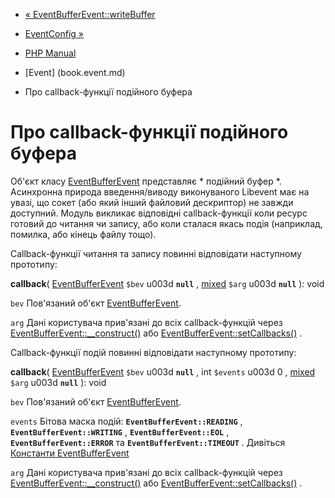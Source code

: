 - [« EventBufferEvent::writeBuffer](eventbufferevent.writebuffer.md)
- [EventConfig »](class.eventconfig.md)

- [PHP Manual](index.md)
- [Event] (book.event.md)
- Про callback-функції подійного буфера

# Про callback-функції подійного буфера

Об'єкт класу [EventBufferEvent](class.eventbufferevent.md)
представляє * подійний буфер *. Асинхронна природа введення/виводу
виконуваного Libevent має на увазі, що сокет (або який інший
файловий дескриптор) не завжди доступний. Модуль викликає відповідні
callback-функції коли ресурс готовий до читання чи запису, або коли
сталася якась подія (наприклад, помилка, або кінець файлу тощо).

Callback-функції читання та запису повинні відповідати наступному
прототипу:

**callback**( [EventBufferEvent](class.eventbufferevent.md) `$bev` u003d
**`null`** ,
[mixed](language.types.declarations.md#language.types.declarations.mixed)
`$arg` u003d **`null`** ): void

`bev`
Пов'язаний об'єкт [EventBufferEvent](class.eventbufferevent.md).

`arg`
Дані користувача прив'язані до всіх callback-функцій через
[EventBufferEvent::\_\_construct()](eventbufferevent.construct.md) або
[EventBufferEvent::setCallbacks()](eventbufferevent.setcallbacks.md) .

Callback-функції подій повинні відповідати наступному прототипу:

**callback**( [EventBufferEvent](class.eventbufferevent.md) `$bev` u003d
**`null`** , int `$events` u003d 0 ,
[mixed](language.types.declarations.md#language.types.declarations.mixed)
`$arg` u003d **`null`** ): void

`bev`
Пов'язаний об'єкт [EventBufferEvent](class.eventbufferevent.md).

`events`
Бітова маска подій: **`EventBufferEvent::READING`** ,
**`EventBufferEvent::WRITING`** , **`EventBufferEvent::EOL`** ,
**`EventBufferEvent::ERROR`** та **`EventBufferEvent::TIMEOUT`** .
Дивіться [Константи
EventBufferEvent](class.eventbufferevent.md#eventbufferevent.constants)

`arg`
Дані користувача прив'язані до всіх callback-функцій через
[EventBufferEvent::\_\_construct()](eventbufferevent.construct.md) або
[EventBufferEvent::setCallbacks()](eventbufferevent.setcallbacks.md) .
